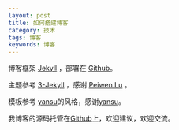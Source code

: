 ```yaml
---
layout: post
title: 如何搭建博客
category: 技术
tags: 博客
keywords: 博客
---
```



博客框架 [Jekyll](http://jekyllrb.com/) ，部署在 [Github](https://pages.github.com)。

主题参考 [3-Jekyll](https://github.com/P233/3-Jekyll) ，感谢 [Peiwen Lu](https://github.com/P233) 。

模板参考 [yansu](http://yansu.org/)的风格，感谢[yansu](https://github.com/suyan/suyan.github.io)。


我博客的源码托管在[Github](https://github.com/zhaohangbo/zhaohangbo.github.io.git)上，欢迎建议，欢迎交流。
